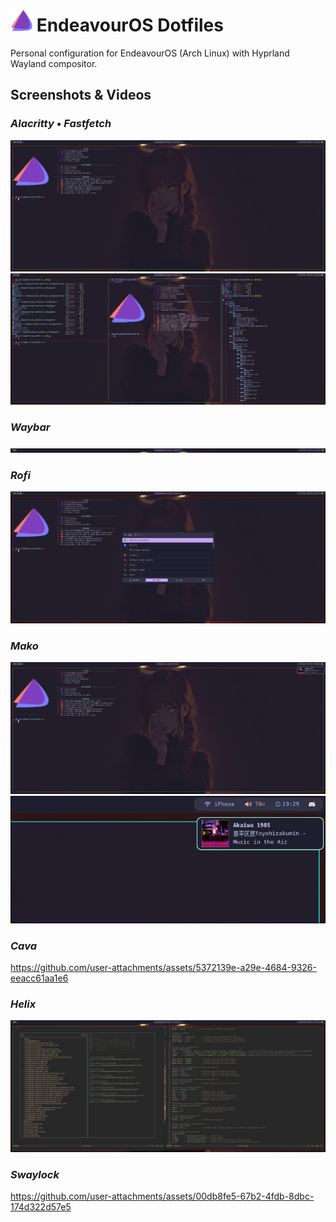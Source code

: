 # <img src=".config/fastfetch/logo.png" alt="EndeavourOS Logo" width="35" height="35"> EndeavourOS Dotfiles

Personal configuration for EndeavourOS (Arch Linux) with Hyprland Wayland compositor.

## Screenshots & Videos
### _Alacritty_ • _Fastfetch_
<img src="assets/fastfetch.png" alt="fastfetch">
<img src="assets/alacritty.png" alt="alacritty">

### _Waybar_
<img src="assets/waybar.png" alt="waybar">

### _Rofi_
<img src="assets/rofi.png" alt="rofi">

### _Mako_
<img src="assets/mako.png" alt="mako">
<img src="assets/mako_closeup.png" alt="mako_closeup">

### _Cava_
https://github.com/user-attachments/assets/5372139e-a29e-4684-9326-eeacc61aa1e6

### _Helix_
<img src="assets/helix.png" alt="helix">

### _Swaylock_
https://github.com/user-attachments/assets/00db8fe5-67b2-4fdb-8dbc-174d322d57e5
